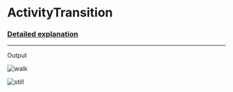 # ActivityTransition
<h3><a href ="https://www.geeksforgeeks.org/activity-recognition-in-android/">Detailed explanation</a></h3>
<hr>
Output

![walk](https://user-images.githubusercontent.com/42924677/136741667-a7af9821-f217-419e-b3d3-032a60026c94.jpeg)     

![still](https://user-images.githubusercontent.com/42924677/136741675-cb2a2050-4957-4e5a-96ec-e4c773029fd6.jpeg)
